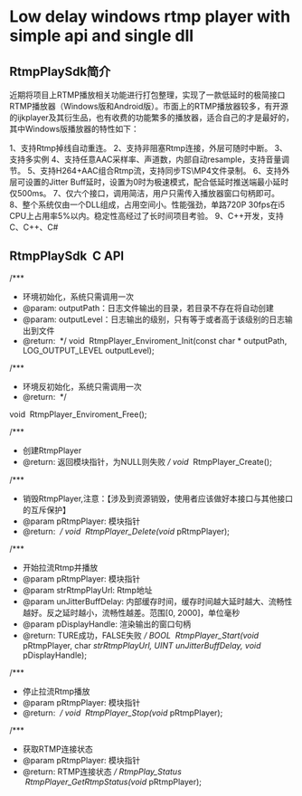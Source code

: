 # Low delay windows rtmp player with simple api and single dll


## RtmpPlaySdk简介
近期将项目上RTMP播放相关功能进行打包整理，实现了一款低延时的极简接口RTMP播放器（Windows版和Android版）。市面上的RTMP播放器较多，有开源的ijkplayer及其衍生品，也有收费的功能繁多的播放器，适合自己的才是最好的，其中Windows版播放器的特性如下：

1、支持Rtmp掉线自动重连。
2、支持非阻塞Rtmp连接，外层可随时中断。
3、支持多实例
4、支持任意AAC采样率、声道数，内部自动resample，支持音量调节。
5、支持H264+AAC组合Rtmp流，支持同步TS\MP4文件录制。
6、支持外层可设置的Jitter Buff延时，设置为0时为极速模式，配合低延时推送端最小延时仅500ms。
7、仅六个接口，调用简洁，用户只需传入播放器窗口句柄即可。
8、整个系统仅由一个DLL组成，占用空间小。性能强劲，单路720P 30fps在i5 CPU上占用率5%以内。稳定性高经过了长时间项目考验。
9、C++开发，支持C、C++、C#


## RtmpPlaySdk  C API
/***
* 环境初始化，系统只需调用一次
* @param: outputPath：日志文件输出的目录，若目录不存在将自动创建
* @param: outputLevel：日志输出的级别，只有等于或者高于该级别的日志输出到文件
* @return: 
*/
void  RtmpPlayer_Enviroment_Init(const char * outputPath,  LOG_OUTPUT_LEVEL outputLevel);

/***
* 环境反初始化，系统只需调用一次
* @return: 
*/

void  RtmpPlayer_Enviroment_Free();

/***
* 创建RtmpPlayer
* @return: 返回模块指针，为NULL则失败
*/
void*  RtmpPlayer_Create();

/***
* 销毁RtmpPlayer,注意：【涉及到资源销毁，使用者应该做好本接口与其他接口的互斥保护】
* @param pRtmpPlayer: 模块指针
* @return: 
*/
void  RtmpPlayer_Delete(void* pRtmpPlayer);

/***
* 开始拉流Rtmp并播放
* @param pRtmpPlayer: 模块指针
* @param strRtmpPlayUrl: Rtmp地址
* @param unJitterBuffDelay: 内部缓存时间，缓存时间越大延时越大、流畅性越好。反之延时越小，流畅性越差。范围[0, 2000]，单位毫秒
* @param pDisplayHandle: 渲染输出的窗口句柄
* @return: TURE成功，FALSE失败
*/
BOOL  RtmpPlayer_Start(void* pRtmpPlayer, char *strRtmpPlayUrl, UINT unJitterBuffDelay, void* pDisplayHandle);


/***
* 停止拉流Rtmp播放
* @param pRtmpPlayer: 模块指针
* @return: 
*/
void  RtmpPlayer_Stop(void* pRtmpPlayer);


/***
* 获取RTMP连接状态
* @param pRtmpPlayer: 模块指针
* @return: RTMP连接状态
*/
RtmpPlay_Status  RtmpPlayer_GetRtmpStatus(void* pRtmpPlayer);
